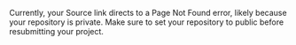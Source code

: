 Currently, your Source link directs to a Page Not Found error, likely because your repository is private. Make sure to set your repository to public before resubmitting your project.
